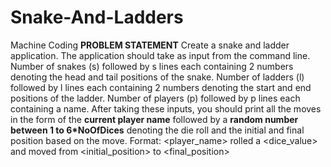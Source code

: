# Snake-And-Ladders
  Machine Coding
**PROBLEM STATEMENT**
Create a snake and ladder application. The application should take as input from the command line.
    Number of snakes (s) followed by s lines each containing 2 numbers denoting the head and tail positions of the snake.
    Number of ladders (l) followed by l lines each containing 2 numbers denoting the start and end positions of the ladder.
    Number of players (p) followed by p lines each containing a name.
After taking these inputs, you should print all the moves in the form of the **current player name** followed by a **random number between 1 to 6*NoOfDices** denoting the die roll and the initial and final position based on the move.
Format: <player_name> rolled a <dice_value> and moved from <initial_position> to <final_position>
